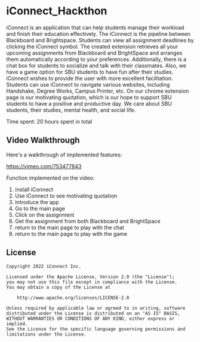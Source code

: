 # iConnect_Hackthon

iConnect is an application that can help students manage their workload and finish their education effectively. The iConnect is the pipeline between Blackboard and Brightspace. Students can view all assignment deadlines by clicking the iConnect symbol. The created extension retrieves all your upcoming assignments from Blackboard and BrightSpace and arranges them automatically according to your preferences. Additionally, there is a chat box for students to socialize and talk with their classmates. Also, we have a game option for SBU students to have fun after their studies. iConnect wishes to provide the user with more excellent facilitation. Students can use iConnect to navigate various websites, including Handshake, Degree Works, Campus Printer, etc. On our chrome extension page is our motivating quotation, which is our hope to support SBU students to have a positive and productive day. We care about SBU students, their studies, mental health, and social life. 

Time spent: 20 hours spent in total

## Video Walkthrough

Here's a walkthrough of implemented features:




https://vimeo.com/753477843


Function implemented on the video:
1. install iConnect
2. Use iConnect to see motivating quotation
3. Introduce the app
4. Go to the main page
5. Click on the assignment
6. Get the assignment from both Blackboard and BrightSpace
7. return to the main page to play with the chat
8. return to the main page to play with the game

## License

    Copyright 2022 iConnect Inc.

    Licensed under the Apache License, Version 2.0 (the "License");
    you may not use this file except in compliance with the License.
    You may obtain a copy of the License at

        http://www.apache.org/licenses/LICENSE-2.0

    Unless required by applicable law or agreed to in writing, software
    distributed under the License is distributed on an "AS IS" BASIS,
    WITHOUT WARRANTIES OR CONDITIONS OF ANY KIND, either express or implied.
    See the License for the specific language governing permissions and
    limitations under the License.

